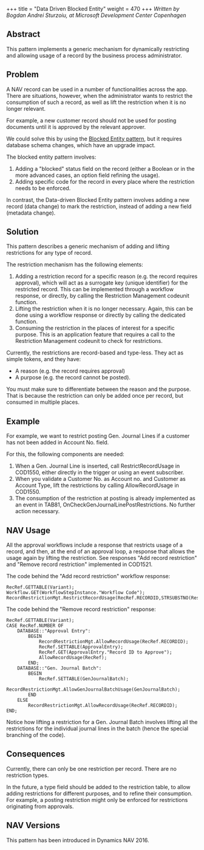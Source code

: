 +++
title = "Data Driven Blocked Entity"
weight = 470
+++
_Written by Bogdan Andrei Sturzoiu, at Microsoft Development Center Copenhagen_

## Abstract

This pattern implements a generic mechanism for dynamically restricting and allowing usage of a record by the business process administrator. 

## Problem

A NAV record can be used in a number of functionalities across the app. There are situations, however, when the administrator wants to restrict the consumption of such a record, as well as lift the restriction when it is no longer relevant.

For example, a new customer record should not be used for posting documents until it is approved by the relevant approver.

We could solve this by using the [Blocked Entity pattern][anchor1], but it requires database schema changes, which have an upgrade impact.

The blocked entity pattern involves:

1. Adding a "blocked" status field on the record (either a Boolean or in the more advanced cases, an option field refining the usage).
2. Adding specific code for the record in every place where the restriction needs to be enforced.

In contrast, the Data-driven Blocked Entity pattern involves adding a new record (data change) to mark the restriction, instead of adding a new field (metadata change).

## Solution

This pattern describes a generic mechanism of adding and lifting restrictions for any type of record.

The restriction mechanism has the following elements:

1. Adding a restriction record for a specific reason (e.g. the record requires approval), which will act as a surrogate key (unique identifier) for the restricted record. This can be implemented through a workflow response, or directly, by calling the Restriction Management codeunit function.
2. Lifting the restriction when it is no longer necessary. Again, this can be done using a workflow response or directly by calling the dedicated function.
3. Consuming the restriction in the places of interest for a specific purpose. This is an application feature that requires a call to the Restriction Management codeunit to check for restrictions.

Currently, the restrictions are record-based and type-less. They act as simple tokens, and they have:

* A reason (e.g. the record requires approval)
* A purpose (e.g. the record cannot be posted).

You must make sure to differentiate between the reason and the purpose. That is because the restriction can only be added once per record, but consumed in multiple places.



## Example

For example, we want to restrict posting Gen. Journal Lines if a customer has not been added in Account No. field.

For this, the following components are needed:

1. When a Gen. Journal Line is inserted, call RestrictRecordUsage in COD1550, either directly in the trigger or using an event subscriber.
2. When you validate a Customer No. as Account no. and Customer as Account Type, lift the restrictions by calling AllowRecordUsage in COD1550\.
3. The consumption of the restriction at posting is already implemented as an event in TAB81, OnCheckGenJournalLinePostRestrictions. No further action necessary.

## NAV Usage

All the approval workflows include a response that restricts usage of a record, and then, at the end of an approval loop, a response that allows the usage again by lifting the restriction. See responses "Add record restriction" and "Remove record restriction" implemented in COD1521\.[  
][anchor2]

The code behind the "Add record restriction" workflow response:

    RecRef.GETTABLE(Variant);
    Workflow.GET(WorkflowStepInstance."Workflow Code");
    RecordRestrictionMgt.RestrictRecordUsage(RecRef.RECORDID,STRSUBSTNO(RestrictUsageDetailsTxt,Workflow.Code,Workflow.Description));
    

The code behind the "Remove record restriction" response:

```AL
RecRef.GETTABLE(Variant);
CASE RecRef.NUMBER OF
    DATABASE::"Approval Entry":
        BEGIN
            RecordRestrictionMgt.AllowRecordUsage(RecRef.RECORDID);
            RecRef.SETTABLE(ApprovalEntry);
            RecRef.GET(ApprovalEntry."Record ID to Approve");
            AllowRecordUsage(RecRef);
        END;
    DATABASE::"Gen. Journal Batch":
        BEGIN
            RecRef.SETTABLE(GenJournalBatch);
            RecordRestrictionMgt.AllowGenJournalBatchUsage(GenJournalBatch);
        END
    ELSE
        RecordRestrictionMgt.AllowRecordUsage(RecRef.RECORDID);
END;
```

Notice how lifting a restriction for a Gen. Journal Batch involves lifting all the restrictions for the individual journal lines in the batch (hence the special branching of the code).



## Consequences

Currently, there can only be one restriction per record. There are no restriction types.

In the future, a type field should be added to the restriction table, to allow adding restrictions for different purposes, and to refine their consumption. For example, a posting restriction might only be enforced for restrictions originating from approvals.

## NAV Versions

This pattern has been introduced in Dynamics NAV 2016\.



[anchor0]: attention.jpg
[anchor1]: /nav/w/designpatterns/79.blocked-entity
[anchor2]: https://microsoft.sharepoint.com/teams/DynamicsNAV/Wiki/Nav%20Wiki%20Documents/NAV%20App%20Patterns/NAV%20App%20Patterns%20for%20Review/Data-Driven%20Blocked%20Entity.docx#_msocom_2


[image0]: attention.jpg

